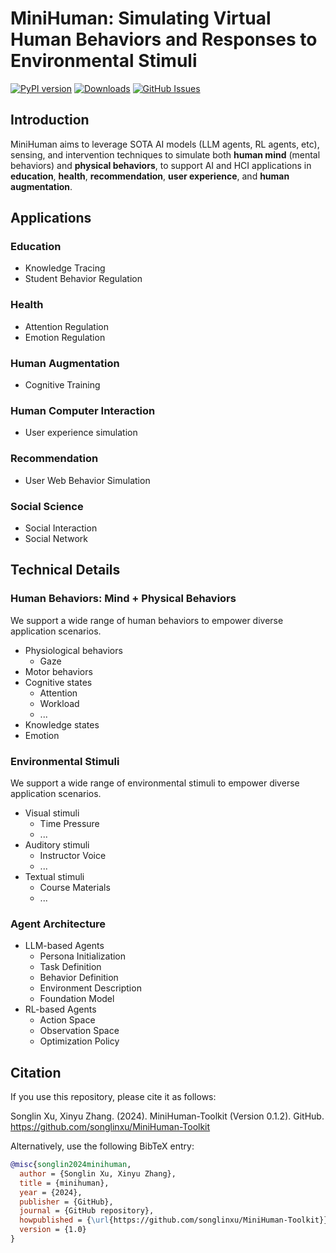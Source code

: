 # MiniHuman: Simulating Virtual Human Behaviors and Responses to Environmental Stimuli

[![PyPI version](https://badge.fury.io/py/minihuman.svg)](https://badge.fury.io/py/minihuman)
[![Downloads](https://pepy.tech/badge/minihuman)](https://pepy.tech/project/minihuman)
[![GitHub Issues](https://img.shields.io/github/issues/songlinxu/MiniHuman.svg)](https://github.com/songlinxu/MiniHuman/issues)



## Introduction
MiniHuman aims to leverage SOTA AI models (LLM agents, RL agents, etc), sensing, and intervention techniques to simulate both **human mind** (mental behaviors) and **physical behaviors**, to support AI and HCI applications in **education**, **health**, **recommendation**, **user experience**, and **human augmentation**.

## Applications

### Education
- Knowledge Tracing
- Student Behavior Regulation

### Health
- Attention Regulation
- Emotion Regulation


### Human Augmentation
- Cognitive Training

### Human Computer Interaction
- User experience simulation


### Recommendation
- User Web Behavior Simulation

### Social Science
- Social Interaction
- Social Network

## Technical Details

### Human Behaviors: Mind + Physical Behaviors
We support a wide range of human behaviors to empower diverse application scenarios. 
- Physiological behaviors
  - Gaze
- Motor behaviors
- Cognitive states
  - Attention
  - Workload
  - ...
- Knowledge states
- Emotion



### Environmental Stimuli
We support a wide range of environmental stimuli to empower diverse application scenarios. 
- Visual stimuli
  - Time Pressure
  - ...
- Auditory stimuli
  - Instructor Voice
  - ...
- Textual stimuli
  - Course Materials
  - ...


### Agent Architecture
- LLM-based Agents
  - Persona Initialization
  - Task Definition
  - Behavior Definition
  - Environment Description
  - Foundation Model
- RL-based Agents
  - Action Space
  - Observation Space
  - Optimization Policy

## Citation

If you use this repository, please cite it as follows:

Songlin Xu, Xinyu Zhang. (2024). MiniHuman-Toolkit (Version 0.1.2). GitHub. https://github.com/songlinxu/MiniHuman-Toolkit

Alternatively, use the following BibTeX entry:

```bibtex
@misc{songlin2024minihuman,
  author = {Songlin Xu, Xinyu Zhang},
  title = {minihuman},
  year = {2024},
  publisher = {GitHub},
  journal = {GitHub repository},
  howpublished = {\url{https://github.com/songlinxu/MiniHuman-Toolkit}},
  version = {1.0}
}


